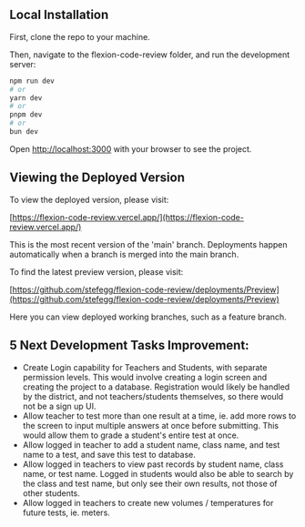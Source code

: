 ## Local Installation

First, clone the repo to your machine.

Then, navigate to the flexion-code-review folder, and run the development server:

```bash
npm run dev
# or
yarn dev
# or
pnpm dev
# or
bun dev
```

Open [http://localhost:3000](http://localhost:3000) with your browser to see the project.

## Viewing the Deployed Version

To view the deployed version, please visit:

[https://flexion-code-review.vercel.app/](https://flexion-code-review.vercel.app/)

This is the most recent version of the 'main' branch.  Deployments happen automatically when a branch is merged into the main branch.  

To find the latest preview version, please visit:

[https://github.com/stefegg/flexion-code-review/deployments/Preview](https://github.com/stefegg/flexion-code-review/deployments/Preview)

Here you can view deployed working branches, such as a feature branch.

## 5 Next Development Tasks Improvement:

- Create Login capability for Teachers and Students, with separate permission levels. This would involve creating a login screen and creating the project to a database.  Registration would likely be handled by the district, and not teachers/students themselves, so there would not be a sign up UI.
- Allow teacher to test more than one result at a time, ie. add more rows to the screen to input multiple answers at once before submitting.  This would allow them to grade a student's entire test at once.
- Allow logged in teacher to add a student name, class name, and test name to a test, and save this test to database.
- Allow logged in teachers to view past records by student name, class name, or test name.  Logged in students would also be able to search by the class and test name, but only see their own results, not those of other students.
- Allow logged in teachers to create new volumes / temperatures for future tests, ie. meters.
  
